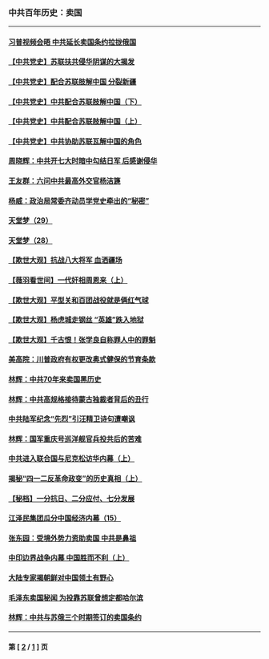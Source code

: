 ### 中共百年历史：卖国
---
#### [习普视频会晤 中共延长卖国条约拉拢俄国](../../pages/nf1176117/n13060971.md?07110430) 
#### [【中共党史】苏联扶共侵华阴谋的大揭发](../../pages/nf1176117/n13056050.md?07110430) 
#### [【中共党史】配合苏联肢解中国 分裂新疆](../../pages/nf1176117/n13040700.md?07110430) 
#### [【中共党史】中共配合苏联肢解中国（下）](../../pages/nf1176117/n13035660.md?07110430) 
#### [【中共党史】中共配合苏联肢解中国（上）](../../pages/nf1176117/n13030262.md?07110430) 
#### [【中共党史】中共协助苏联瓦解中国的角色](../../pages/nf1176117/n13018109.md?07110430) 
#### [周晓辉：中共开七大时暗中勾结日军 后感谢侵华](../../pages/nf1176117/n12921960.md?07110430) 
#### [王友群：六问中共最高外交官杨洁篪](../../pages/nf1176117/n12836495.md?07110430) 
#### [杨威：政治局常委齐动员学党史牵出的“秘密”](../../pages/nf1176117/n12764642.md?07110430) 
#### [天堂梦（29）](../../pages/nf1176117/n12408465.md?07110430) 
#### [天堂梦（28）](../../pages/nf1176117/n12408309.md?07110430) 
#### [【欺世大观】抗战八大将军 血洒疆场](../../pages/nf1176117/n12357044.md?07110430) 
#### [【薇羽看世间】一代奸相周恩来（上）](../../pages/nf1176117/n12401109.md?07110430) 
#### [【欺世大观】平型关和百团战役就是俩红气球](../../pages/nf1176117/n12359157.md?07110430) 
#### [【欺世大观】杨虎城走钢丝 “英雄”跌入地狱](../../pages/nf1176117/n12358840.md?07110430) 
#### [【欺世大观】千古恨！张学良自称罪人中的罪魁](../../pages/nf1176117/n12358629.md?07110430) 
#### [美高院：川普政府有权更改奥式健保的节育条款](../../pages/nf1176117/n12242171.md?07110430) 
#### [林辉：中共70年来卖国黑历史](../../pages/nf1176117/n11552181.md?07110430) 
#### [林辉：中共高规格接待蒙古独裁者背后的丑行](../../pages/nf1176117/n11225005.md?07110430) 
#### [中共陆军纪念“先烈”引汪精卫诗句遭嘲讽](../../pages/nf1176117/n11153345.md?07110430) 
#### [林辉：国军重庆号巡洋舰官兵投共后的苦难](../../pages/nf1176117/n10997801.md?07110430) 
#### [中共进入联合国与尼克松访华内幕（上）](../../pages/nf1176117/n10138788.md?07110430) 
#### [揭秘“四一二反革命政变”的历史真相（上）](../../pages/nf1176117/n9996650.md?07110430) 
#### [【秘档】一分抗日、二分应付、七分发展](../../pages/nf1176117/n9331484.md?07110430) 
#### [江泽民集团瓜分中国经济内幕（15）](../../pages/nf1176117/n9268584.md?07110430) 
#### [张东园：受境外势力资助卖国 中共是鼻祖](../../pages/nf1176117/n9272480.md?07110430) 
#### [中印边界战争内幕 中国胜而不利（上）](../../pages/nf1176117/n9252458.md?07110430) 
#### [大陆专家揭朝鲜对中国领土有野心](../../pages/nf1176117/n9074056.md?07110430) 
#### [毛泽东卖国秘闻 为投靠苏联曾想定都哈尔滨](../../pages/nf1176117/n9058631.md?07110430) 
#### [林辉：中共与苏俄三个时期签订的卖国条约](../../pages/nf1176117/n9036062.md?07110430) 

---
#### 第 [ [2](./2.md?07110430) / [1](./1.md?07110430) ] 页
